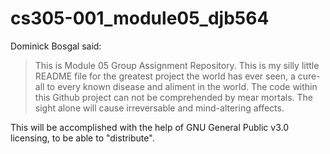 # cs305-001_module05_djb564
Dominick Bosgal said:

>This is Module 05 Group Assignment Repository. This is my silly little README file for the greatest project the world has ever seen, a cure-all to every known disease and aliment in the world. The code within this Github project can not be comprehended by mear mortals. The sight alone will cause irreversable and mind-altering affects.

This will be accomplished with the help of GNU General Public v3.0 licensing, to be able to "distribute".
